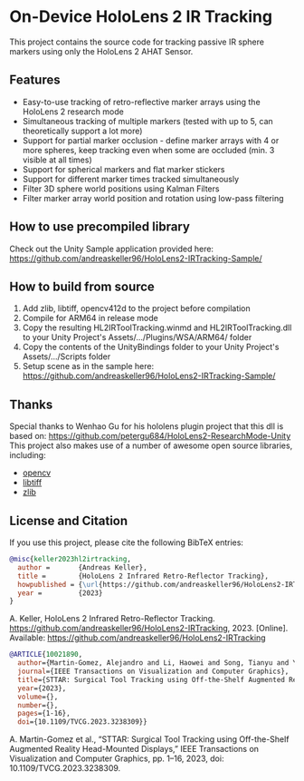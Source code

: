 # On-Device HoloLens 2 IR Tracking

This project contains the source code for tracking passive IR sphere markers using only the HoloLens 2 AHAT Sensor.


## Features
* Easy-to-use tracking of retro-reflective marker arrays using the HoloLens 2 research mode
* Simultaneous tracking of multiple markers (tested with up to 5, can theoretically support a lot more)
* Support for partial marker occlusion - define marker arrays with 4 or more spheres, keep tracking even when some are occluded (min. 3 visible at all times)
* Support for spherical markers and flat marker stickers
* Support for different marker times tracked simultaneously
* Filter 3D sphere world positions using Kalman Filters
* Filter marker array world position and rotation using low-pass filtering


## How to use precompiled library
Check out the Unity Sample application provided here: https://github.com/andreaskeller96/HoloLens2-IRTracking-Sample/


## How to build from source
1. Add zlib, libtiff, opencv412d to the project before compilation
2. Compile for ARM64 in release mode
3. Copy the resulting HL2IRToolTracking.winmd and HL2IRToolTracking.dll to your Unity Project's Assets/.../Plugins/WSA/ARM64/ folder
4. Copy the contents of the UnityBindings folder to your Unity Project's Assets/.../Scripts folder
5. Setup scene as in the sample here: https://github.com/andreaskeller96/HoloLens2-IRTracking-Sample/


## Thanks
Special thanks to Wenhao Gu for his hololens plugin project that this dll is based on: https://github.com/petergu684/HoloLens2-ResearchMode-Unity
This project also makes use of a number of awesome open source libraries, including:
* [opencv](https://github.com/opencv/opencv)
* [libtiff](https://gitlab.com/libtiff/libtiff)
* [zlib](https://github.com/madler/zlib)


## License and Citation

If you use this project, please cite the following BibTeX entries:

```BibTeX
@misc{keller2023hl2irtracking,
  author =       {Andreas Keller},
  title =        {HoloLens 2 Infrared Retro-Reflector Tracking},
  howpublished = {\url{https://github.com/andreaskeller96/HoloLens2-IRTracking}},
  year =         {2023}
}
```
A. Keller, HoloLens 2 Infrared Retro-Reflector Tracking. https://github.com/andreaskeller96/HoloLens2-IRTracking, 2023. [Online]. Available: https://github.com/andreaskeller96/HoloLens2-IRTracking

```bibtex
@ARTICLE{10021890,
  author={Martin-Gomez, Alejandro and Li, Haowei and Song, Tianyu and Yang, Sheng and Wang, Guangzhi and Ding, Hui and Navab, Nassir and Zhao, Zhe and Armand, Mehran},
  journal={IEEE Transactions on Visualization and Computer Graphics}, 
  title={STTAR: Surgical Tool Tracking using Off-the-Shelf Augmented Reality Head-Mounted Displays}, 
  year={2023},
  volume={},
  number={},
  pages={1-16},
  doi={10.1109/TVCG.2023.3238309}}

```
A. Martin-Gomez et al., “STTAR: Surgical Tool Tracking using Off-the-Shelf Augmented Reality Head-Mounted Displays,” IEEE Transactions on Visualization and Computer Graphics, pp. 1–16, 2023, doi: 10.1109/TVCG.2023.3238309.
